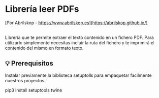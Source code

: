 # Librería leer PDFs 
[Por Abrilskop - https://www.abrilskop.es](https://abrilskop.github.io/) 

<br>
Librería que te permite extraer el texto contenido en un fichero PDF.
Para utilizarlo simplemente necesitas incluir la ruta del fichero y te imprimirá el contenido del mismo en formato texto.
<br>

## 💡 Prerequisitos

   Instalar previamente la biblioteca setuptolls para empaquetar facilmente nuestros proyectos.

   pip3 install setuptools twine
   
<br>

